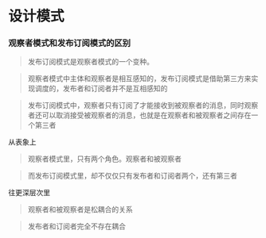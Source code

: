 # 设计模式

### 观察者模式和发布订阅模式的区别

> 发布订阅模式是观察者模式的一个变种。

> 观察者模式中主体和观察者是相互感知的，发布订阅模式是借助第三方来实现调度的，发布者和订阅者并不是互相感知的

> 发布订阅模式中，观察者只有订阅了才能接收到被观察者的消息，同时观察者还可以取消接受被观察者的消息，也就是在观察者和被观察者之间存在一个第三者

从表象上

> 观察者模式里，只有两个角色。观察者和被观察者

> 而发布订阅模式里，却不仅仅只有发布者和订阅者两个，还有第三者

往更深层次里

> 观察者和被观察者是松耦合的关系

> 发布者和订阅者完全不存在耦合

